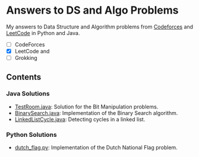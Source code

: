 # Answers to DS and Algo Problems

My answers to Data Structure and Algorithm problems from [Codeforces](http://codeforces.com) and [LeetCode](https://leetcode.com) in Python and Java.

- [ ] CodeForces
- [x] LeetCode and
- [ ] Grokking

## Contents

### Java Solutions

- [TestRoom.java](java/src/TestRoom.java): Solution for the Bit Manipulation problems.
- [BinarySearch.java](java/src/BinarySearch.java): Implementation of the Binary Search algorithm.
- [LinkedListCycle.java](java/src/LinkedListCycle.java): Detecting cycles in a linked list.

### Python Solutions

- [dutch_flag.py](python/dutch_flag.py): Implementation of the Dutch National Flag problem.
